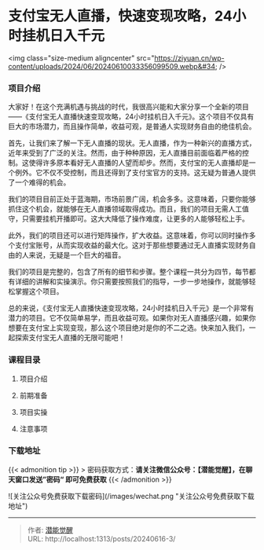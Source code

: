# 支付宝无人直播，快速变现攻略，24小时挂机日入千元


&lt;img class=&#34;size-medium aligncenter&#34; src=&#34;https://ziyuan.cn/wp-content/uploads/2024/06/20240610033356099509.webp&#34; /&gt;

###  项目介绍

大家好！在这个充满机遇与挑战的时代，我很高兴能和大家分享一个全新的项目——《支付宝无人直播快速变现攻略，24小时挂机日入千元》。这个项目不仅具有巨大的市场潜力，而且操作简单，收益可观，是普通人实现财务自由的绝佳机会。

首先，让我们来了解一下无人直播的现状。无人直播，作为一种新兴的直播方式，近年来受到了广泛的关注。然而，由于种种原因，无人直播目前面临着严格的控制。这使得许多原本看好无人直播的人望而却步。然而，支付宝的无人直播却是一个例外。它不仅不受控制，而且还得到了支付宝官方的支持。这无疑为普通人提供了一个难得的机会。

我们的项目目前正处于蓝海期，市场前景广阔，机会多多。这意味着，只要你能够抓住这个机会，就能够在无人直播领域取得成功。而且，我们的项目无需人工值守，只需要挂机开播即可。这大大降低了操作难度，让更多的人能够轻松上手。

此外，我们的项目还可以进行矩阵操作，扩大收益。这意味着，你可以同时操作多个支付宝账号，从而实现收益的最大化。这对于那些想要通过无人直播实现财务自由的人来说，无疑是一个巨大的福音。

我们的项目是完整的，包含了所有的细节和步骤。整个课程一共分为四节，每节都有详细的讲解和实操演示。你只需要按照我们的指导，一步一步地操作，就能够轻松掌握这个项目。

总的来说，《支付宝无人直播快速变现攻略，24小时挂机日入千元》是一个非常有潜力的项目。它不仅简单易学，而且收益可观。如果你对无人直播感兴趣，如果你想要在支付宝上实现变现，那么这个项目绝对是你的不二之选。快来加入我们，一起探索支付宝无人直播的无限可能吧！


###  课程目录

 1. 项目介绍

 1. 前期准备

 1. 项目实操

 1. 注意事项



### 下载地址




{{&lt; admonition tip &gt;}}
&gt; 密码获取方式：**请关注微信公众号：【潜能觉醒】，在聊天窗口发送”密码“ 即可免费获取**
{{&lt; /admonition &gt;}}


![关注公众号免费获取下载密码](/images/wechat.png &#34;关注公众号免费获取下载地址&#34;)

---

> 作者: [潜能觉醒](https://nav8.top)  
> URL: http://localhost:1313/posts/20240616-3/  

